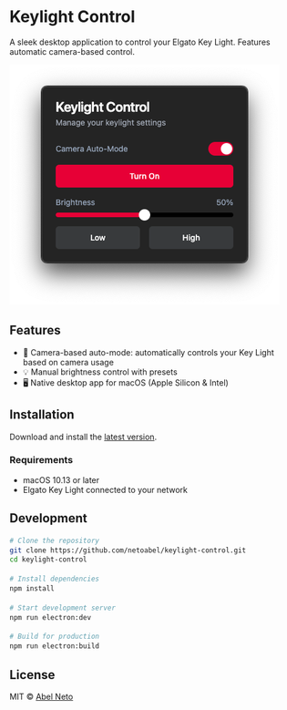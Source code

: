 # Keylight Control

A sleek desktop application to control your Elgato Key Light. Features automatic camera-based control.

![App Screenshot](screenshots/app.png)

## Features

- 🎥 Camera-based auto-mode: automatically controls your Key Light based on camera usage
- 💡 Manual brightness control with presets
- 🖥️ Native desktop app for macOS (Apple Silicon & Intel)

## Installation

Download and install the [latest version](https://github.com/netoabel/keylight-control/releases/latest).

### Requirements

- macOS 10.13 or later
- Elgato Key Light connected to your network

## Development

```bash
# Clone the repository
git clone https://github.com/netoabel/keylight-control.git
cd keylight-control

# Install dependencies
npm install

# Start development server
npm run electron:dev

# Build for production
npm run electron:build
```

## License

MIT © [Abel Neto](https://github.com/netoabel)
